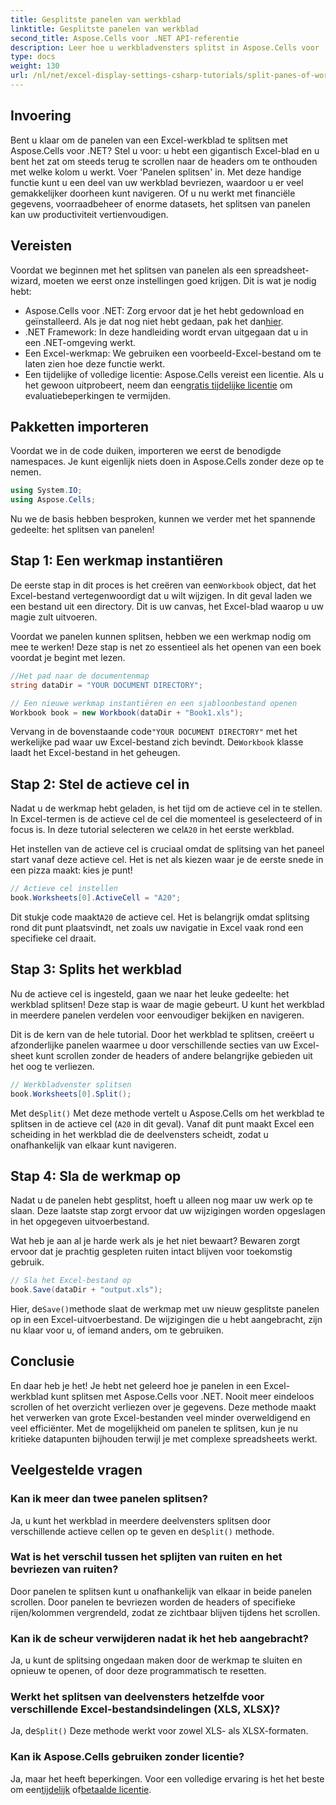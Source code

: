 ```yaml
---
title: Gesplitste panelen van werkblad
linktitle: Gesplitste panelen van werkblad
second_title: Aspose.Cells voor .NET API-referentie
description: Leer hoe u werkbladvensters splitst in Aspose.Cells voor .NET met onze stapsgewijze handleiding. Verbeter de navigatie in Excel-bestanden met deze eenvoudige tutorial.
type: docs
weight: 130
url: /nl/net/excel-display-settings-csharp-tutorials/split-panes-of-worksheet/
---
```

## Invoering

Bent u klaar om de panelen van een Excel-werkblad te splitsen met Aspose.Cells voor .NET? Stel u voor: u hebt een gigantisch Excel-blad en u bent het zat om steeds terug te scrollen naar de headers om te onthouden met welke kolom u werkt. Voer 'Panelen splitsen' in. Met deze handige functie kunt u een deel van uw werkblad bevriezen, waardoor u er veel gemakkelijker doorheen kunt navigeren. Of u nu werkt met financiële gegevens, voorraadbeheer of enorme datasets, het splitsen van panelen kan uw productiviteit vertienvoudigen. 

## Vereisten

Voordat we beginnen met het splitsen van panelen als een spreadsheet-wizard, moeten we eerst onze instellingen goed krijgen. Dit is wat je nodig hebt:

-  Aspose.Cells voor .NET: Zorg ervoor dat je het hebt gedownload en geïnstalleerd. Als je dat nog niet hebt gedaan, pak het dan[hier](https://releases.aspose.com/cells/net/).
- .NET Framework: In deze handleiding wordt ervan uitgegaan dat u in een .NET-omgeving werkt.
- Een Excel-werkmap: We gebruiken een voorbeeld-Excel-bestand om te laten zien hoe deze functie werkt.
-  Een tijdelijke of volledige licentie: Aspose.Cells vereist een licentie. Als u het gewoon uitprobeert, neem dan een[gratis tijdelijke licentie](https://purchase.aspose.com/temporary-license/) om evaluatiebeperkingen te vermijden.

## Pakketten importeren

Voordat we in de code duiken, importeren we eerst de benodigde namespaces. Je kunt eigenlijk niets doen in Aspose.Cells zonder deze op te nemen.

```csharp
using System.IO;
using Aspose.Cells;
```

Nu we de basis hebben besproken, kunnen we verder met het spannende gedeelte: het splitsen van panelen!

## Stap 1: Een werkmap instantiëren

 De eerste stap in dit proces is het creëren van een`Workbook` object, dat het Excel-bestand vertegenwoordigt dat u wilt wijzigen. In dit geval laden we een bestand uit een directory. Dit is uw canvas, het Excel-blad waarop u uw magie zult uitvoeren.

Voordat we panelen kunnen splitsen, hebben we een werkmap nodig om mee te werken! Deze stap is net zo essentieel als het openen van een boek voordat je begint met lezen.

```csharp
//Het pad naar de documentenmap
string dataDir = "YOUR DOCUMENT DIRECTORY";

// Een nieuwe werkmap instantiëren en een sjabloonbestand openen
Workbook book = new Workbook(dataDir + "Book1.xls");
```

 Vervang in de bovenstaande code`"YOUR DOCUMENT DIRECTORY"` met het werkelijke pad waar uw Excel-bestand zich bevindt. De`Workbook` klasse laadt het Excel-bestand in het geheugen.

## Stap 2: Stel de actieve cel in

 Nadat u de werkmap hebt geladen, is het tijd om de actieve cel in te stellen. In Excel-termen is de actieve cel de cel die momenteel is geselecteerd of in focus is. In deze tutorial selecteren we cel`A20` in het eerste werkblad.

Het instellen van de actieve cel is cruciaal omdat de splitsing van het paneel start vanaf deze actieve cel. Het is net als kiezen waar je de eerste snede in een pizza maakt: kies je punt!

```csharp
// Actieve cel instellen
book.Worksheets[0].ActiveCell = "A20";
```

 Dit stukje code maakt`A20` de actieve cel. Het is belangrijk omdat splitsing rond dit punt plaatsvindt, net zoals uw navigatie in Excel vaak rond een specifieke cel draait.

## Stap 3: Splits het werkblad

Nu de actieve cel is ingesteld, gaan we naar het leuke gedeelte: het werkblad splitsen! Deze stap is waar de magie gebeurt. U kunt het werkblad in meerdere panelen verdelen voor eenvoudiger bekijken en navigeren.

Dit is de kern van de hele tutorial. Door het werkblad te splitsen, creëert u afzonderlijke panelen waarmee u door verschillende secties van uw Excel-sheet kunt scrollen zonder de headers of andere belangrijke gebieden uit het oog te verliezen.

```csharp
// Werkbladvenster splitsen
book.Worksheets[0].Split();
```

 Met de`Split()` Met deze methode vertelt u Aspose.Cells om het werkblad te splitsen in de actieve cel (`A20` in dit geval). Vanaf dit punt maakt Excel een scheiding in het werkblad die de deelvensters scheidt, zodat u onafhankelijk van elkaar kunt navigeren.

## Stap 4: Sla de werkmap op

Nadat u de panelen hebt gesplitst, hoeft u alleen nog maar uw werk op te slaan. Deze laatste stap zorgt ervoor dat uw wijzigingen worden opgeslagen in het opgegeven uitvoerbestand.

Wat heb je aan al je harde werk als je het niet bewaart? Bewaren zorgt ervoor dat je prachtig gespleten ruiten intact blijven voor toekomstig gebruik.

```csharp
// Sla het Excel-bestand op
book.Save(dataDir + "output.xls");
```

 Hier, de`Save()`methode slaat de werkmap met uw nieuw gesplitste panelen op in een Excel-uitvoerbestand. De wijzigingen die u hebt aangebracht, zijn nu klaar voor u, of iemand anders, om te gebruiken.

## Conclusie

En daar heb je het! Je hebt net geleerd hoe je panelen in een Excel-werkblad kunt splitsen met Aspose.Cells voor .NET. Nooit meer eindeloos scrollen of het overzicht verliezen over je gegevens. Deze methode maakt het verwerken van grote Excel-bestanden veel minder overweldigend en veel efficiënter. Met de mogelijkheid om panelen te splitsen, kun je nu kritieke datapunten bijhouden terwijl je met complexe spreadsheets werkt.

## Veelgestelde vragen

### Kan ik meer dan twee panelen splitsen?  
 Ja, u kunt het werkblad in meerdere deelvensters splitsen door verschillende actieve cellen op te geven en de`Split()` methode.

### Wat is het verschil tussen het splijten van ruiten en het bevriezen van ruiten?  
Door panelen te splitsen kunt u onafhankelijk van elkaar in beide panelen scrollen. Door panelen te bevriezen worden de headers of specifieke rijen/kolommen vergrendeld, zodat ze zichtbaar blijven tijdens het scrollen.

### Kan ik de scheur verwijderen nadat ik het heb aangebracht?  
Ja, u kunt de splitsing ongedaan maken door de werkmap te sluiten en opnieuw te openen, of door deze programmatisch te resetten.

### Werkt het splitsen van deelvensters hetzelfde voor verschillende Excel-bestandsindelingen (XLS, XLSX)?  
 Ja, de`Split()` Deze methode werkt voor zowel XLS- als XLSX-formaten.

### Kan ik Aspose.Cells gebruiken zonder licentie?  
 Ja, maar het heeft beperkingen. Voor een volledige ervaring is het het beste om een[tijdelijk](https://purchase.aspose.com/temporary-license/) of[betaalde licentie](https://purchase.aspose.com/buy).
